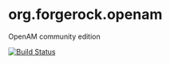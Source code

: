 # org.forgerock.openam
OpenAM community edition

[![Build Status](https://travis-ci.org/openam-org-ru/org.forgerock.openam.svg)](https://travis-ci.org/openam-org-ru/org.forgerock.openam)
